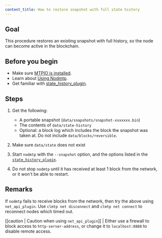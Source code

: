 ```yaml
---
content_title: How to restore snapshot with full state history
---
```


## Goal

This procedure restores an existing snapshot with full history, so the node can become active in the blockchain.

## Before you begin

* Make sure [MTPIO is installed](../../../00_install/index.md).
* Learn about [Using Nodmtp](../../02_usage/index.md).
* Get familiar with [state_history_plugin](../../03_plugins/state_history_plugin/index.md).

## Steps

1. Get the following:
   * A portable snapshot (`data/snapshots/snapshot-xxxxxxx.bin`)
   * The contents of `data/state-history`
   * Optional: a block log which includes the block the snapshot was taken at. Do not include `data/blocks/reversible`.

2. Make sure `data/state` does not exist

3. Start `nodmtp` with the `--snapshot` option, and the options listed in the [`state_history_plugin`](#index.md).

4. Do not stop `nodmtp` until it has received at least 1 block from the network, or it won't be able to restart.

## Remarks

If `nodmtp` fails to receive blocks from the network, then try the above using `net_api_plugin`. Use `clmtp net disconnect` and `clmtp net connect` to reconnect nodes which timed out.

[[caution | Caution when using `net_api_plugin`]]
| Either use a firewall to block access to `http-server-address`, or change it to `localhost:8888` to disable remote access.
